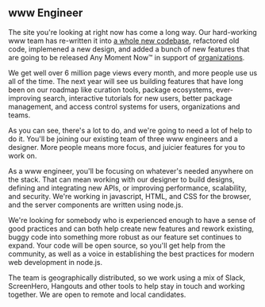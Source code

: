 ## www Engineer

The site you're looking at right now has come a long way. Our hard-working www team has re-written it into [a whole new codebase](https://github.com/npm/newww), refactored old code, implemened a new design, and added a bunch of new features that are going to be released Any Moment Now™ in support of [organizations](https://www.npmjs.com/orgs).

We get well over 6 million page views every month, and more people use us all of the time. The next year will see us building features that have long been on our roadmap like curation tools, package ecosystems, ever-improving search, interactive tutorials for new users, better package management, and access control systems for users, organizations and teams.

As you can see, there's a lot to do, and we're going to need a lot of help to do it. You'll be joining our existing team of three www engineers and a designer. More people means more focus, and juicier features for you to work on.

As a www engineer, you'll be focusing on whatever's needed anywhere on the stack. That can mean working with our designer to build designs, defining and integrating new APIs, or improving performance, scalability, and security. We're working in javascript, HTML, and CSS for the browser, and the server components are written using node.js.

We're looking for somebody who is experienced enough to have a sense of good practices and can both help create new features and rework existing, buggy code into something more robust as our feature set continues to expand. Your code will be open source, so you'll get help from the community, as well as a voice in establishing the best practices for modern web development in node.js.

The team is geographically distributed, so we work using a mix of Slack, ScreenHero, Hangouts and other tools to help stay in touch and working together. We are open to remote and local candidates.


